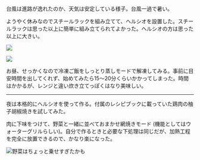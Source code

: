 台風は進路が逸れたのか、天気は安定している様子。台風一過で暑い。

ようやく休みなのでスチールラックを組み立てて、ヘルシオを設置した。スチールラックは思った以上に簡単に組み立てられてよかった。ヘルシオの方は思った以上に大きい。

![](https://photos.apkas.net/medium/202408/20240817-131623.webp)

![](https://photos.apkas.net/medium/202408/20240817-132027.webp)

お昼、せっかくなので冷凍ご飯をしっとり蒸しモードで解凍してみる。事前に目安時間を出してくれず、始めてみたら15〜20分くらいかかってしまった。時間はかかるが、レンジと違い炊き立てっぽくはなり美味しい。

---

夜は本格的にヘルシオを使って作る。付属のレシピブックに載っていた鶏肉の柚子胡椒焼きを試してみた。

肉に下味をつけて、野菜と一緒に並べておまかせ網焼きモード (機能としてはウォーターグリルらしい)。自分で作るときと必要な下処理は同じだが、加熱工程を完全に放置できるので、かなり楽になった。

![野菜はちょっと乗せすぎたかも](https://photos.apkas.net/medium/202408/20240817-193106.webp)
